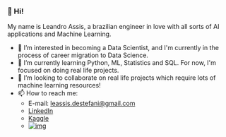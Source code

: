 ### 👋 Hi! 

My name is Leandro Assis, a brazilian engineer in love with all sorts of AI applications and Machine Learning.
- 👀 I’m interested in becoming a Data Scientist, and I'm currently in the process of career migration to Data Science.
- 🌱 I’m currently learning Python, ML, Statistics and SQL. For now, I'm focused on doing real life projects.
- 💞️ I’m looking to collaborate on real life projects which require lots of machine learning resources!
- 📫 How to reach me:
    * E-mail: leassis.destefani@gmail.com
    * [LinkedIn](https://www.linkedin.com/in/leandrodestefani/)
    * [Kaggle](https://www.kaggle.com/leandrodestefani)
    * [![img](https://help.twitter.com/content/dam/help-twitter/brand/logo.png)](https://twitter.com/leassis91)
    
<!---
leassis91/leassis91 is a ✨ special ✨ repository because its `README.md` (this file) appears on your GitHub profile.
You can click the Preview link to take a look at your changes.
--->
